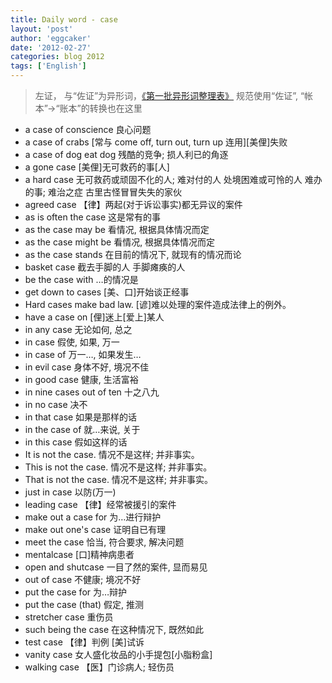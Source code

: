 ```yaml
---
title: Daily word - case 
layout: 'post'
author: 'eggcaker'
date: '2012-02-27'
categories: blog 2012
tags: ['English']
---
```



> 左证， 与“佐证”为异形词，[《第一批异形词整理表》](http://baike.baidu.com/view/763084.htm)
规范使用“佐证”, “帐本”->“账本”的转换也在这里

  * a case of conscience 良心问题 
  * a case of crabs [常与 come off, turn out, turn up 连用][美俚]失败 
  * a case of dog eat dog 残酷的竞争; 损人利已的角逐 
  * a gone case [美俚]无可救药的事[人] 
  * a hard case 无可救药或顽固不化的人; 难对付的人 处境困难或可怜的人 难办的事; 难治之症 古里古怪冒冒失失的家伙 
  * agreed case 【律】两起(对于诉讼事实)都无异议的案件 
  * as is often the case 这是常有的事 
  * as the case may be 看情况, 根据具体情况而定 
  * as the case might be 看情况, 根据具体情况而定 
  * as the case stands 在目前的情况下, 就现有的情况而论 
  * basket case 截去手脚的人 手脚瘫痪的人 
  * be the case with …的情况是 
  * get down to cases [美、口]开始谈正经事 
  * Hard cases make bad law. [谚]难以处理的案件造成法律上的例外。 
  * have a case on [俚]迷上[爱上]某人 
  * in any case 无论如何, 总之 
  * in case 假使, 如果, 万一 
  * in case of 万一…, 如果发生…
  * in evil case 身体不好, 境况不佳 
  * in good case 健康, 生活富裕 
  * in nine cases out of ten 十之八九 
  * in no case 决不 
  * in that case 如果是那样的话 
  * in the case of 就…来说, 关于 
  * in this case 假如这样的话 
  * It is not the case. 情况不是这样; 并非事实。 
  * This is not the case. 情况不是这样; 并非事实。 
  * That is not the case. 情况不是这样; 并非事实。 
  * just in case 以防(万一) 
  * leading case 【律】经常被援引的案件 
  * make out a case for 为…进行辩护 
  * make out one's case 证明自已有理 
  * meet the case 恰当, 符合要求, 解决问题 
  * mentalcase [口]精神病患者 
  * open and shutcase 一目了然的案件, 显而易见 
  * out of case 不健康; 境况不好 
  * put the case for 为…辩护 
  * put the case (that) 假定, 推测 
  * stretcher case 重伤员 
  * such being the case 在这种情况下, 既然如此 
  * test case 【律】判例 [美]试诉 
  * vanity case 女人盛化妆品的小手提包[小脂粉盒] 
  * walking case 【医】门诊病人; 轻伤员 

